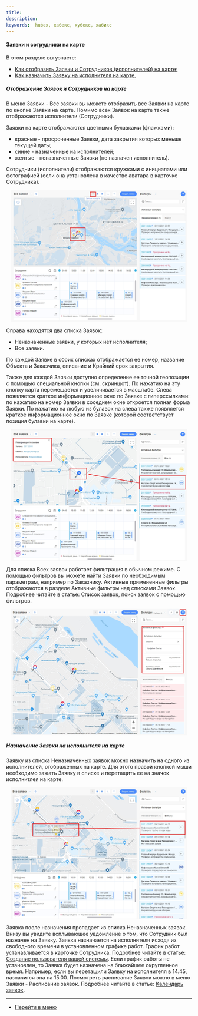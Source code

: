 ```yaml
---
title:
description:
keywords:  hubex, хабекс, хубекс, хабикс
---
```


#### Заявки и сотрудники на карте
В этом разделе вы узнаете:
<html>
<meta charset="utf-8">

<ul>
    <li><a href="#ticketsonmap">Как отобразить Заявки и Сотрудников (исполнителей) на карте;</a></li>
    <li><a href="#engineersonmap">Как назначить Заявку на исполнителя на карте.</a></li>

</ul>
</html>

<body>
<h5 id="ticketsonmap">Отображение Заявок и Сотрудников на карте</h5>
<p>В меню Заявки - Все заявки вы можете отобразить все Заявки на карте по кнопке Заявки на карте. Помимо всех Заявок на
    карте также отображаются исполнители (Сотрудники).</p>

<p>Заявки на карте отображаются цветными булавками (флажками):</p>
<ul>
    <li>красные - просроченные Заявки, дата закрытия которых меньше текущей даты;</li>
    <li>синие - назначенные на исполнителей;</li>
    <li>желтые - неназначенные Заявки (не назначен исполнитель).</li>
</ul>
<p>Сотрудники (исполнители) отображаются кружками с инициалами или фотографией (если она установлена в качестве аватара
    в карточке Сотрудника).</p>
  <div>
        <img style="margin: 0 auto; display: block; max-width: 95%;"
             src="/attachments/images/FAQ/USER/TicketsOnMap/TicketsOnMap.jpg"/>
    </div>



<p>Справа находятся два списка Заявок: </p>
<ul>
    <li>Неназначенные заявки, у которых нет исполнителя;</li>
    <li>Все заявки.</li>
</ul>
<p>По каждой Заявке в обоих списках отображается ее номер, название Объекта и Заказчика, описание и Крайний срок закрытия.</p>
<p>Также для каждой Заявки доступно определение ее точной геопозиции с помощью специальной кнопки (см. скриншот). По нажатию на эту кнопку карта
    перемещается и увеличивается в масштабе. Слева появляется краткое информационное окно по Заявке с гиперссылками: по нажатию на номер Заявки в соседнем окне откроется полная форма Заявки. По нажатию на любую из булавок на слева также появляется краткое информационное окно по Заявке (которой соответствует позиция булавки
    на карте).
 </p>
  <div>
        <img style="margin: 0 auto; display: block; max-width: 95%;"
             src="/attachments/images/FAQ/USER/TicketsOnMap/TicketsOnMap2.jpg"/>
    </div>

   <p>Для списка Всех заявок работает фильтрация в обычном режиме. С помощью фильтров вы можете найти Заявки по необходимым параметрам, например по Заказчику. Активные примененные фильтры отображаются в разделе Активные фильтры над списками Заявок. Подробнее читайте в статье: <a htrf="https://wiki.hubex.ru/docs/FAQ/RU/user/Filters.html">Список заявок, поиск заявок с помощью фильтров</a>. </p>
     <div>
        <img style="margin: 0 auto; display: block; max-width: 95%;"
             src="/attachments/images/FAQ/USER/TicketsOnMap/TicketsOnMap4.jpg"/>
    </div>

<h5 id="engineersonmap">Назначение Заявки на исполнителя на карте</h5>
<p>Заявку из списка Неназначенных заявок можно назначить на одного из исполнителей, отображенных на карте. Для этого
    правой кнопкой мыши необходимо зажать Заявку в списке и перетащить ее на значок исполнитлея на карте.</p>
 <div>
        <img style="margin: 0 auto; display: block; max-width: 95%;"
             src="/attachments/images/FAQ/USER/TicketsOnMap/TicketsOnMap3.jpg"/>
    </div>
<p>Заявка после назначения пропадает из списка Неназначенных заявок. Внизу вы увидите всплывающее увдомление о том, что
    Сотрудник был назначен на Заявку. Заявка назначается на исполнителя исходя из свободного времени в установленном
    графике работ. График работ устанавливается в карточке Сотрудника. Подробнее читайте в статье: <a
            href="https://wiki.hubex.ru/docs/FAQ/RU/user/CreatingUser.html">Создание пользователя
        вашей системы</a>. Если график работы не установлен, то Заявка будет назначена на ближайшее округленное время.
    Например, если вы перетащили Заявку на исполнителя в 14.45, назначится она на 15.00. Посмотреть расписание Заявок
    можно в меню Заявки - Расписание заявок. Подробнее читайте в статье: <a
            href="https://wiki.hubex.ru/docs/FAQ/RU/user/Calendar.html">Календарь заявок</a>.</p>
</body>


___
- [Перейти в меню](http://wiki.hubex.ru)
